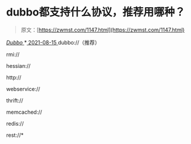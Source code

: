 <!--yml
category: 未分类
date: 0001-01-01 00:00:00
-->

# dubbo都支持什么协议，推荐用哪种？

> 原文：[https://zwmst.com/1147.html](https://zwmst.com/1147.html)

   [ *Dubbo* ](https://zwmst.com/dubbo)*[ <time datetime="2021-08-15T10:35:56+08:00"> 2021-08-15 </time> ](https://zwmst.com/1147.html)  dubbo://（推荐）

rmi://

hessian://

http://

webservice://

thrift://

memcached://

redis://

rest://*